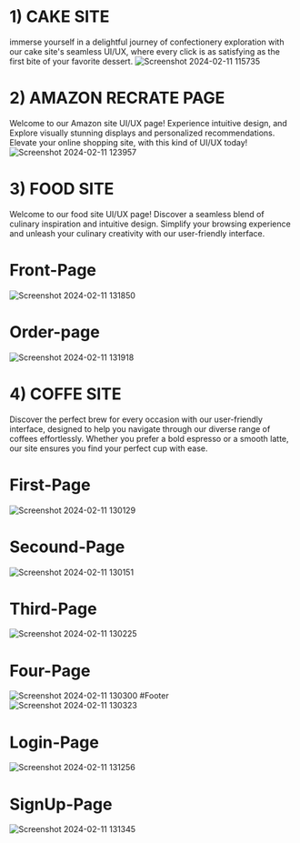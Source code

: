 
# 1) CAKE SITE
immerse yourself in a delightful journey of confectionery exploration with our cake site's seamless UI/UX, where every click is as satisfying as the first bite of your favorite dessert.
![Screenshot 2024-02-11 115735](https://github.com/yadnitagedam/UI-UX-DESIGN/assets/149067592/5310fed8-ce06-4987-9304-ac67f58cc6e4)

# 2) AMAZON RECRATE PAGE
Welcome to our Amazon site UI/UX page! Experience  intuitive design, and Explore visually stunning displays and personalized recommendations. Elevate your online shopping site, with this kind of UI/UX today!
![Screenshot 2024-02-11 123957](https://github.com/yadnitagedam/UI-UX-DESIGN/assets/149067592/c7bdcfcc-61d2-4da9-a303-3bfd58371fd7)

# 3) FOOD SITE
Welcome to our food site UI/UX page! Discover a seamless blend of culinary inspiration and intuitive design. Simplify your browsing experience and unleash your culinary creativity with our user-friendly interface.
# Front-Page
![Screenshot 2024-02-11 131850](https://github.com/yadnitagedam/UI-UX-DESIGN/assets/149067592/260287a2-9dca-4733-b0f5-952cdea51854)
# Order-page
![Screenshot 2024-02-11 131918](https://github.com/yadnitagedam/UI-UX-DESIGN/assets/149067592/90da38ad-07ae-415b-a392-4264584dbd57)

# 4) COFFE SITE
Discover the perfect brew for every occasion with our user-friendly interface, designed to help you navigate through our diverse range of coffees effortlessly. Whether you prefer a bold espresso or a smooth latte, our site ensures you find your perfect cup with ease.
# First-Page
![Screenshot 2024-02-11 130129](https://github.com/yadnitagedam/UI-UX-DESIGN/assets/149067592/81e34e13-528f-452c-8fa4-24460999b02c)
# Secound-Page
![Screenshot 2024-02-11 130151](https://github.com/yadnitagedam/UI-UX-DESIGN/assets/149067592/91aa8452-6ca6-4451-bb0d-e321e52fcdd6)
# Third-Page
![Screenshot 2024-02-11 130225](https://github.com/yadnitagedam/UI-UX-DESIGN/assets/149067592/ca6148e3-d960-4673-a3c5-d5f6d96369d0)
# Four-Page
![Screenshot 2024-02-11 130300](https://github.com/yadnitagedam/UI-UX-DESIGN/assets/149067592/c2f55165-21c2-4a10-b782-cd78a95b73bd)
#Footer
![Screenshot 2024-02-11 130323](https://github.com/yadnitagedam/UI-UX-DESIGN/assets/149067592/988576a0-d414-4c9e-bfa8-d8d5433bee2e)
# Login-Page
![Screenshot 2024-02-11 131256](https://github.com/yadnitagedam/UI-UX-DESIGN/assets/149067592/9845acd0-72ee-42fa-8531-06e858068aa4)
# SignUp-Page
![Screenshot 2024-02-11 131345](https://github.com/yadnitagedam/UI-UX-DESIGN/assets/149067592/e770d836-dfbd-4214-adde-571deb6f5a29)
